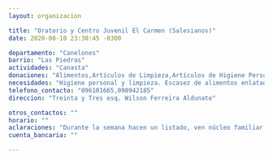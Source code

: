 ```yaml
---
layout: organizacion

title: "Oratorio y Centro Juvenil El Carmen (Salesianos)"
date: 2020-08-10 23:30:45 -0300

departamento: "Canelones"
barrio: "Las Piedras"
actividades: "Canasta"
donaciones: "Alimentos,Artículos de Limpieza,Artículos de Higiene Personal"
necesidades: "Higiene personal y limpieza. Escasez de alimentos enlatados, fideos, etc"
telefono_contacto: "096101665,098942185"
direccion: "Treinta y Tres esq. Wilson Ferreira Aldunate"

otros_contactos: ""
horario: ""
aclaraciones: "Durante la semana hacen un listado, ven núcleo familiar, cantidad de niños, etc. El sábado juntan donaciones, en base a eso organizan el reparto de canastas. Siempre han podido atender las necesidades."
cuenta_bancaria: ""

---
```

